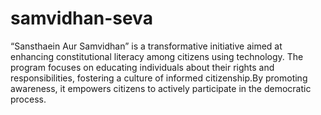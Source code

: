 # samvidhan-seva
 “Sansthaein Aur Samvidhan” is a transformative initiative aimed at enhancing constitutional literacy among citizens  using technology. The program focuses on educating individuals about their rights and responsibilities, fostering a  culture of informed citizenship.By promoting awareness, it empowers citizens to actively participate in the democratic process.
